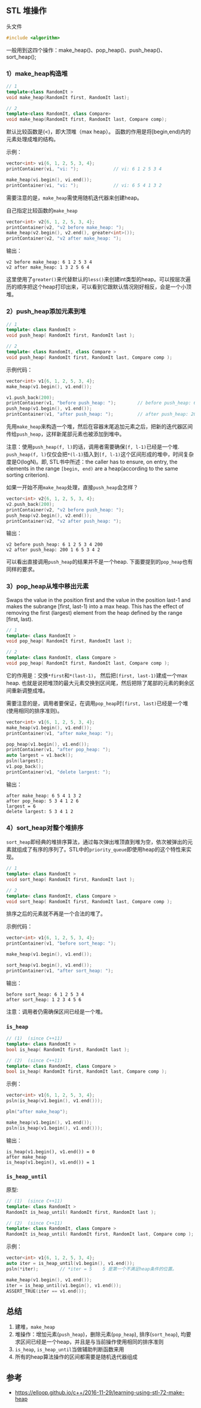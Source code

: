 ## STL 堆操作

头文件

```cpp
#include <algorithm> 
```

一般用到这四个操作：make_heap()、pop_heap()、push_heap()、sort_heap(); 

### 1）make_heap构造堆

```cpp
// 1
template<class RandomIt >
void make_heap(RandomIt first, RandomIt last);

// 2
template<class RandomIt, class Compare>
void make_heap(RandomIt first, RandomIt last, Compare comp);
```

默认比较函数是(<)，即大顶堆（max heap）。 函数的作用是将[begin,end)内的元素处理成堆的结构。

示例：

```cpp
vector<int> vi{6, 1, 2, 5, 3, 4};
printContainer(vi, "vi: ");             // vi: 6 1 2 5 3 4

make_heap(vi.begin(), vi.end());
printContainer(vi, "vi: ");             // vi: 6 5 4 1 3 2
```

需要注意的是，`make_heap`需使用随机迭代器来创建heap。

自己指定比较函数的`make_heap`

```cpp
vector<int> v2{6, 1, 2, 5, 3, 4};
printContainer(v2, "v2 before make_heap: ");
make_heap(v2.begin(), v2.end(), greater<int>());
printContainer(v2, "v2 after make_heap: ");
```

输出：

```
v2 before make_heap: 6 1 2 5 3 4
v2 after make_heap: 1 3 2 5 6 4
```

这里使用了`greater()`来代替默认的`less()`来创建int类型的heap。可以按层次遍历的顺序把这个heap打印出来，可以看到它跟默认情况刚好相反，会是一个小顶堆。



### 2）push_heap添加元素到堆

```cpp
// 1
template< class RandomIt >
void push_heap( RandomIt first, RandomIt last );

// 2
template< class RandomIt, class Compare >
void push_heap( RandomIt first, RandomIt last, Compare comp );
```

示例代码：

```cpp
vector<int> v1{6, 1, 2, 5, 3, 4};
make_heap(v1.begin(), v1.end());

v1.push_back(200);
printContainer(v1, "before push_heap: ");        // before push_heap: 6 5 4 1 3 2 200
push_heap(v1.begin(), v1.end());
printContainer(v1, "after push_heap: ");         // after push_heap: 200 5 6 1 3 2 4
```

先用`make_heap`来构造一个堆，然后在容器末尾追加元素之后，把新的迭代器区间传给`push_heap`，这样新尾部元素也被添加到堆中。

注意：使用`push_heap(f, l)`的话，调用者需要确保`[f, l-1)`已经是一个堆. `push_heap(f, l)`仅仅会把`*(l-1)`插入到`[f, l-1)`这个区间形成的堆中，时间复杂度是O(logN)。即, STL书中所述：the caller has to ensure, on entry, the elements in the range `[begin, end)` are a heap(according to the same sorting criterion).

如果一开始不用`make_heap`处理，直接`push_heap`会怎样？

```cpp
vector<int> v2{6, 1, 2, 5, 3, 4};
v2.push_back(200);
printContainer(v2, "v2 before push_heap: ");
push_heap(v2.begin(), v2.end());
printContainer(v2, "v2 after push_heap: ");
```

输出：

```
v2 before push_heap: 6 1 2 5 3 4 200
v2 after push_heap: 200 1 6 5 3 4 2
```

可以看出直接调用`push_heap`的结果并不是一个heap. 下面要提到的`pop_heap`也有同样的要求。



### 3）pop_heap从堆中移出元素

Swaps the value in the position first and the value in the position last-1 and makes the subrange [first, last-1) into a max heap. This has the effect of removing the first (largest) element from the heap defined by the range [first, last).

```cpp
// 1	
template< class RandomIt >
void pop_heap( RandomIt first, RandomIt last );

// 2
template< class RandomIt, class Compare >
void pop_heap( RandomIt first, RandomIt last, Compare comp );
```

它的作用是：交换`*first`和`*(last-1)`， 然后把`[first, last-1)`建成一个max heap. 也就是说把堆顶的最大元素交换到区间尾，然后把除了尾部的元素的剩余区间重新调整成堆。

需要注意的是，调用者要保证，在调用`pop_heap`时`[first, last)`已经是一个堆(使用相同的排序准则)。

```cpp
vector<int> v1{6, 1, 2, 5, 3, 4};
make_heap(v1.begin(), v1.end());
printContainer(v1, "after make_heap: ");

pop_heap(v1.begin(), v1.end());
printContainer(v1, "after pop_heap: ");
auto largest = v1.back();
psln(largest);
v1.pop_back();
printContainer(v1, "delete largest: ");
```

输出：

```
after make_heap: 6 5 4 1 3 2
after pop_heap: 5 3 4 1 2 6
largest = 6
delete largest: 5 3 4 1 2
```



### 4）sort_heap对整个堆排序 

`sort_heap`即经典的堆排序算法，通过每次弹出堆顶直到堆为空，依次被弹出的元素就组成了有序的序列了。STL中的`priority_queue`即使用heap的这个特性来实现。

```cpp
// 1
template< class RandomIt >
void sort_heap( RandomIt first, RandomIt last );

// 2
template< class RandomIt, class Compare >
void sort_heap( RandomIt first, RandomIt last, Compare comp );
```

排序之后的元素就不再是一个合法的堆了。

示例代码：

```cpp
vector<int> v1{6, 1, 2, 5, 3, 4};
printContainer(v1, "before sort_heap: ");       

make_heap(v1.begin(), v1.end());

sort_heap(v1.begin(), v1.end());
printContainer(v1, "after sort_heap: ");
```

输出：

```
before sort_heap: 6 1 2 5 3 4
after sort_heap: 1 2 3 4 5 6
```

注意：调用者仍需确保区间已经是一个堆。

### `is_heap`

```cpp
// (1)	(since C++11)
template< class RandomIt >
bool is_heap( RandomIt first, RandomIt last );

// (2)	(since C++11)
template< class RandomIt, class Compare >
bool is_heap( RandomIt first, RandomIt last, Compare comp );
```

示例：

```cpp
vector<int> v1{6, 1, 2, 5, 3, 4};
psln(is_heap(v1.begin(), v1.end()));

pln("after make_heap");

make_heap(v1.begin(), v1.end());
psln(is_heap(v1.begin(), v1.end()));
```

输出：

```
is_heap(v1.begin(), v1.end()) = 0
after make_heap
is_heap(v1.begin(), v1.end()) = 1
```

### `is_heap_until`

原型:

```cpp
// (1)	(since C++11)
template< class RandomIt >
RandomIt is_heap_until( RandomIt first, RandomIt last );

// (2)	(since C++11)
template< class RandomIt, class Compare >
RandomIt is_heap_until( RandomIt first, RandomIt last, Compare comp );
```

示例：

```cpp
vector<int> v1{6, 1, 2, 5, 3, 4};
auto iter = is_heap_until(v1.begin(), v1.end());
psln(*iter);        // *iter = 5    5 是第一个不满足heap条件的位置。

make_heap(v1.begin(), v1.end());
iter = is_heap_until(v1.begin(), v1.end());
ASSERT_TRUE(iter == v1.end());
```



## 总结

1. 建堆，`make_heap`
2. 堆操作：增加元素(`push_heap`)，删除元素(`pop_heap`), 排序(`sort_heap`), 均要求区间已经是一个heap，并且是与当前操作使用相同的排序准则
3. `is_heap`, `is_heap_until`当做辅助判断函数来用
4. 所有的heap算法操作的区间都需要是随机迭代器组成



## 参考

- https://elloop.github.io/c++/2016-11-29/learning-using-stl-72-make-heap